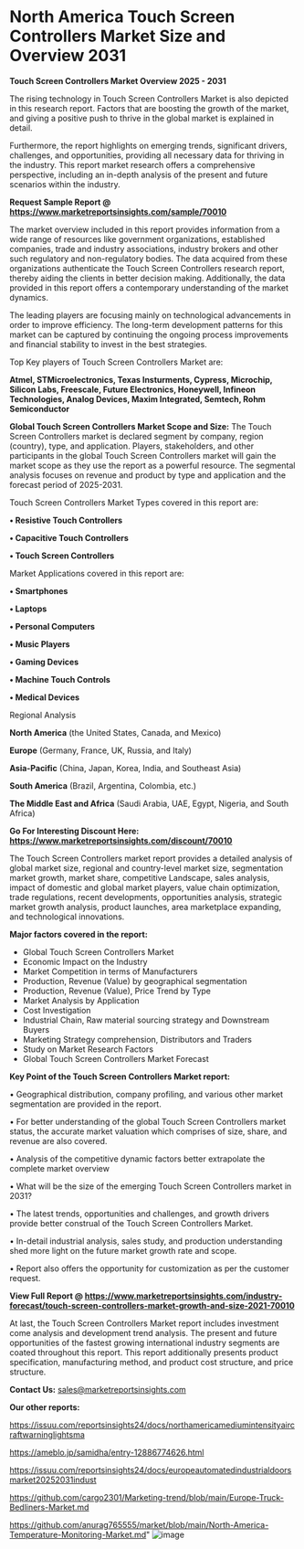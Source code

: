 # North America Touch Screen Controllers Market Size and Overview 2031

<Strong> Touch Screen Controllers Market Overview 2025 - 2031</strong>

The rising technology in Touch Screen Controllers Market is also depicted in this research report. Factors that are boosting the growth of the market, and giving a positive push to thrive in the global market is explained in detail.

Furthermore, the report highlights on emerging trends, significant drivers, challenges, and opportunities, providing all necessary data for thriving in the industry. This report market research offers a comprehensive perspective, including an in-depth analysis of the present and future scenarios within the industry.

<strong>Request Sample Report @ <a href=https://www.marketreportsinsights.com/sample/70010>https://www.marketreportsinsights.com/sample/70010</a></strong>

The market overview included in this report provides information from a wide range of resources like government organizations, established companies, trade and industry associations, industry brokers and other such regulatory and non-regulatory bodies. The data acquired from these organizations authenticate the Touch Screen Controllers research report, thereby aiding the clients in better decision making. Additionally, the data provided in this report offers a contemporary understanding of the market dynamics.

The leading players are focusing mainly on technological advancements in order to improve efficiency. The long-term development patterns for this market can be captured by continuing the ongoing process improvements and financial stability to invest in the best strategies.

Top Key players of Touch Screen Controllers Market are:

<strong>Atmel, STMicroelectronics, Texas Insturments, Cypress, Microchip, Silicon Labs, Freescale, Future Electronics, Honeywell, Infineon Technologies, Analog Devices, Maxim Integrated, Semtech, Rohm Semiconductor</strong>

<strong><b>Global Touch Screen Controllers Market Scope and Size:</b></strong>
The Touch Screen Controllers market is declared segment by company, region (country), type, and application. Players, stakeholders, and other participants in the global Touch Screen Controllers market will gain the market scope as they use the report as a powerful resource. The segmental analysis focuses on revenue and product by type and application and the forecast period of 2025-2031.

Touch Screen Controllers Market Types covered in this report are:

<strong>• Resistive Touch Controllers

• Capacitive Touch Controllers

• Touch Screen Controllers</strong>

Market Applications covered in this report are:

<strong>• Smartphones

• Laptops

• Personal Computers

• Music Players

• Gaming Devices

• Machine Touch Controls

• Medical Devices</strong> 

Regional Analysis

<strong>North America</strong> (the United States, Canada, and Mexico)

<strong>Europe</strong> (Germany, France, UK, Russia, and Italy)

<strong>Asia-Pacific</strong> (China, Japan, Korea, India, and Southeast Asia)

<strong>South America</strong> (Brazil, Argentina, Colombia, etc.)

<strong>The Middle East and Africa</strong> (Saudi Arabia, UAE, Egypt, Nigeria, and South Africa)

<strong>Go For Interesting Discount Here: <a href=https://www.marketreportsinsights.com/discount/70010>https://www.marketreportsinsights.com/discount/70010</a></strong>

The Touch Screen Controllers market report provides a detailed analysis of global market size, regional and country-level market size, segmentation market growth, market share, competitive Landscape, sales analysis, impact of domestic and global market players, value chain optimization, trade regulations, recent developments, opportunities analysis, strategic market growth analysis, product launches, area marketplace expanding, and technological innovations.

<strong><b>Major factors covered in the report:</b></strong>
<ul>
  <li>Global Touch Screen Controllers Market </li>
  <li>Economic Impact on the Industry</li>
  <li>Market Competition in terms of Manufacturers</li>
  <li>Production, Revenue (Value) by geographical segmentation</li>
  <li>Production, Revenue (Value), Price Trend by Type</li>
  <li>Market Analysis by Application</li>
  <li>Cost Investigation</li>
  <li>Industrial Chain, Raw material sourcing strategy and Downstream Buyers</li>
  <li>Marketing Strategy comprehension, Distributors and Traders</li>
  <li>Study on Market Research Factors</li>
  <li>Global Touch Screen Controllers Market Forecast</li>
</ul>

<strong><b>Key Point of the Touch Screen Controllers Market report:</b></strong>

• Geographical distribution, company profiling, and various other market segmentation are provided in the report.

• For better understanding of the global Touch Screen Controllers market status, the accurate market valuation which comprises of size, share, and revenue are also covered.

• Analysis of the competitive dynamic factors better extrapolate the complete market overview

• What will be the size of the emerging Touch Screen Controllers market in 2031?

• The latest trends, opportunities and challenges, and growth drivers provide better construal of the Touch Screen Controllers Market.

• In-detail industrial analysis, sales study, and production understanding shed more light on the future market growth rate and scope.

• Report also offers the opportunity for customization as per the customer request.

<strong><b>View Full Report @ <a href=https://www.marketreportsinsights.com/industry-forecast/touch-screen-controllers-market-growth-and-size-2021-70010>https://www.marketreportsinsights.com/industry-forecast/touch-screen-controllers-market-growth-and-size-2021-70010</a></b></strong>


At last, the Touch Screen Controllers Market report includes investment come analysis and development trend analysis. The present and future opportunities of the fastest growing international industry segments are coated throughout this report. This report additionally presents product specification, manufacturing method, and product cost structure, and price structure.

<strong>Contact Us:</strong>
sales@marketreportsinsights.com

<strong>Our other reports:</strong>

<a href=https://issuu.com/reportsinsights24/docs/northamericamediumintensityaircraftwarninglightsma>https://issuu.com/reportsinsights24/docs/northamericamediumintensityaircraftwarninglightsma</a>

<a href=https://ameblo.jp/samidha/entry-12886774626.html>https://ameblo.jp/samidha/entry-12886774626.html</a>

<a href=https://issuu.com/reportsinsights24/docs/europeautomatedindustrialdoorsmarket20252031indust>https://issuu.com/reportsinsights24/docs/europeautomatedindustrialdoorsmarket20252031indust</a>

<a href=https://github.com/cargo2301/Marketing-trend/blob/main/Europe-Truck-Bedliners-Market.md>https://github.com/cargo2301/Marketing-trend/blob/main/Europe-Truck-Bedliners-Market.md</a>

<a href=https://github.com/anurag765555/market/blob/main/North-America-Temperature-Monitoring-Market.md>https://github.com/anurag765555/market/blob/main/North-America-Temperature-Monitoring-Market.md</a>"
![image](https://github.com/user-attachments/assets/26e35190-589b-45fe-a6ab-12ce6f79c3e1)
